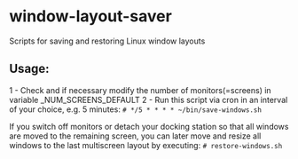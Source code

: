 # window-layout-saver
Scripts for saving and restoring Linux window layouts

## Usage:
1 - Check and if necessary modify the number of monitors(=screens) in variable _NUM_SCREENS_DEFAULT
2 - Run this script via cron in an interval of your choice, e.g. 5 minutes:
`# */5 * * * * ~/bin/save-windows.sh`

If you switch off monitors or detach your docking station so that all windows are moved
to the remaining screen, you can later move and resize all windows to the last multiscreen
layout by executing:
`# restore-windows.sh`
